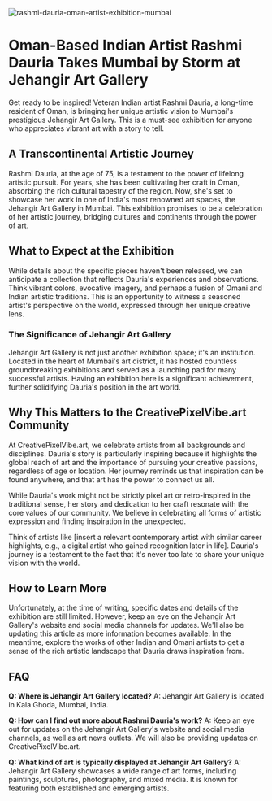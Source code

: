 ![rashmi-dauria-oman-artist-exhibition-mumbai](https://images.pexels.com/photos/7176690/pexels-photo-7176690.jpeg?auto=compress&cs=tinysrgb&fit=crop&h=627&w=1200)

# Oman-Based Indian Artist Rashmi Dauria Takes Mumbai by Storm at Jehangir Art Gallery

Get ready to be inspired! Veteran Indian artist Rashmi Dauria, a long-time resident of Oman, is bringing her unique artistic vision to Mumbai's prestigious Jehangir Art Gallery. This is a must-see exhibition for anyone who appreciates vibrant art with a story to tell.

## A Transcontinental Artistic Journey

Rashmi Dauria, at the age of 75, is a testament to the power of lifelong artistic pursuit.  For years, she has been cultivating her craft in Oman, absorbing the rich cultural tapestry of the region. Now, she's set to showcase her work in one of India's most renowned art spaces, the Jehangir Art Gallery in Mumbai. This exhibition promises to be a celebration of her artistic journey, bridging cultures and continents through the power of art.

## What to Expect at the Exhibition

While details about the specific pieces haven't been released, we can anticipate a collection that reflects Dauria's experiences and observations.  Think vibrant colors, evocative imagery, and perhaps a fusion of Omani and Indian artistic traditions. This is an opportunity to witness a seasoned artist's perspective on the world, expressed through her unique creative lens.

### The Significance of Jehangir Art Gallery

Jehangir Art Gallery is not just another exhibition space; it's an institution.  Located in the heart of Mumbai's art district, it has hosted countless groundbreaking exhibitions and served as a launching pad for many successful artists.  Having an exhibition here is a significant achievement, further solidifying Dauria's position in the art world.

## Why This Matters to the CreativePixelVibe.art Community

At CreativePixelVibe.art, we celebrate artists from all backgrounds and disciplines. Dauria's story is particularly inspiring because it highlights the global reach of art and the importance of pursuing your creative passions, regardless of age or location.  Her journey reminds us that inspiration can be found anywhere, and that art has the power to connect us all.

While Dauria's work might not be strictly pixel art or retro-inspired in the traditional sense, her story and dedication to her craft resonate with the core values of our community.  We believe in celebrating all forms of artistic expression and finding inspiration in the unexpected.

Think of artists like [insert a relevant contemporary artist with similar career highlights, e.g., a digital artist who gained recognition later in life].  Dauria's journey is a testament to the fact that it's never too late to share your unique vision with the world.

## How to Learn More

Unfortunately, at the time of writing, specific dates and details of the exhibition are still limited. However, keep an eye on the Jehangir Art Gallery's website and social media channels for updates. We'll also be updating this article as more information becomes available.  In the meantime, explore the works of other Indian and Omani artists to get a sense of the rich artistic landscape that Dauria draws inspiration from.

## FAQ

**Q: Where is Jehangir Art Gallery located?**
A: Jehangir Art Gallery is located in Kala Ghoda, Mumbai, India.

**Q: How can I find out more about Rashmi Dauria's work?**
A: Keep an eye out for updates on the Jehangir Art Gallery's website and social media channels, as well as art news outlets.  We will also be providing updates on CreativePixelVibe.art.

**Q: What kind of art is typically displayed at Jehangir Art Gallery?**
A: Jehangir Art Gallery showcases a wide range of art forms, including paintings, sculptures, photography, and mixed media. It is known for featuring both established and emerging artists.
